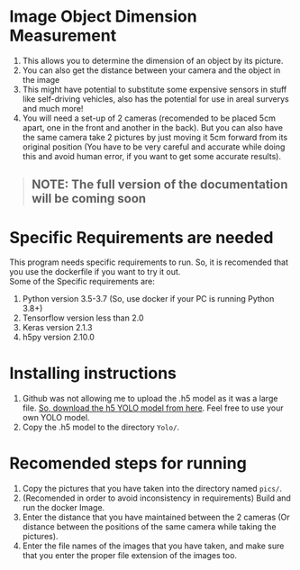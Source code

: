 # Image Object Dimension Measurement
1. This allows you to determine the dimension of an object by its picture.
2. You can also get the distance between your camera and the object in the image
3. This might have potential to substitute some expensive sensors in stuff like self-driving vehicles, also has the potential for use in areal surverys and much more!
4. You will need a set-up of 2 cameras (recomended to be placed 5cm apart, one in the front and another in the back). But you can also have the same camera take 2 pictures by just moving it 5cm forward from its original position (You have to be very careful and accurate while doing this and avoid human error, if you want to get some accurate results).

> ## NOTE: The full version of the documentation will be coming soon

# Specific Requirements are needed
This program needs specific requirements to run. So, it is recomended that you use the dockerfile if you want to try it out. </br>
Some of the Specific requirements are:
1. Python version 3.5-3.7 (So, use docker if your PC is running Python 3.8+)
2. Tensorflow version less than 2.0
3. Keras version 2.1.3
4. h5py version 2.10.0

# Installing instructions
1. Github was not allowing me to upload the .h5 model as it was a large file. [So, download the h5 YOLO model from here](https://drive.google.com/file/d/1O97Mrev9BQNx92GqehY_CjeivokK3oOg/view). Feel free to use your own YOLO model.
2. Copy the .h5 model to the directory `Yolo/`.

# Recomended steps for running
1. Copy the pictures that you have taken into the directory named `pics/`.
2. (Recomended in order to avoid inconsistency in requirements) Build and run the docker Image.
3. Enter the distance that you have maintained between the 2 cameras (Or distance between the positions of the same camera while taking the pictures).
4. Enter the file names of the images that you have taken, and make sure that you enter the proper file extension of the images too.
